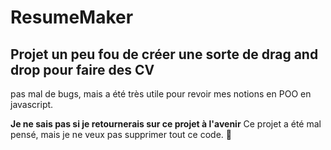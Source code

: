 # ResumeMaker

## Projet un peu fou de créer une sorte de drag and drop pour faire des CV
pas mal de bugs, mais a été très utile pour revoir mes notions en POO en javascript.


**Je ne sais pas si je retournerais sur ce projet à l'avenir**
Ce projet a été mal pensé, mais je ne veux pas supprimer tout ce code. :rofl:
